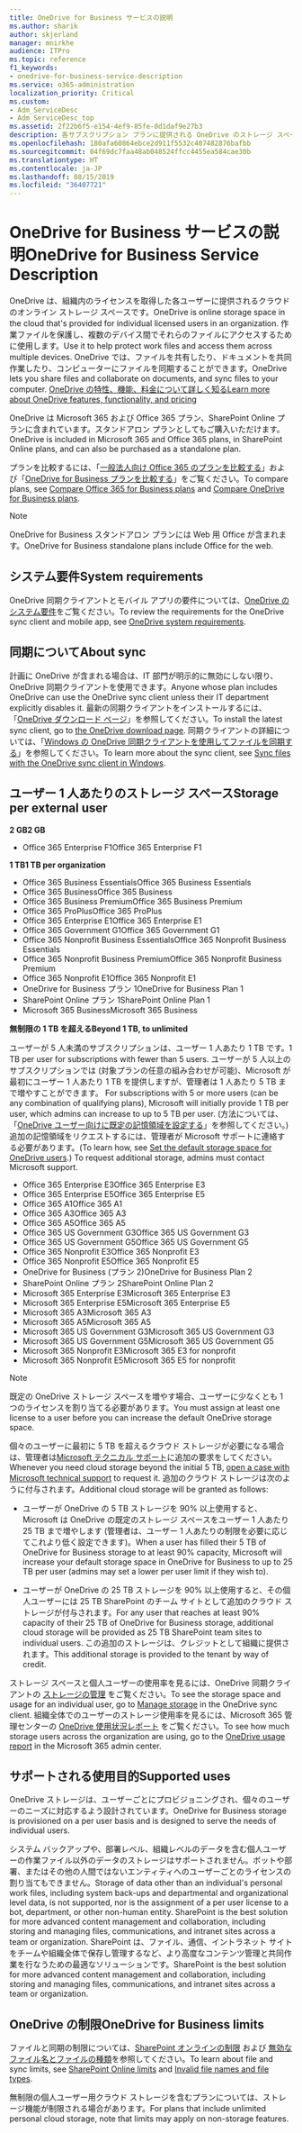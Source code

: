 ```yaml
---
title: OneDrive for Business サービスの説明
ms.author: sharik
author: skjerland
manager: mnirkhe
audience: ITPro
ms.topic: reference
f1_keywords:
- onedrive-for-business-service-description
ms.service: o365-administration
localization_priority: Critical
ms.custom:
- Adm_ServiceDesc
- Adm_ServiceDesc_top
ms.assetid: 2f22b6f5-e154-4ef9-85fe-0d1daf9e27b3
description: 各サブスクリプション プランに提供される OneDrive のストレージ スペースについて詳しく知る。
ms.openlocfilehash: 180afa60864ebce2d911f5532c407482876bafbb
ms.sourcegitcommit: 04f69dc7faa48ab048524ffcc4455ea584cae30b
ms.translationtype: HT
ms.contentlocale: ja-JP
ms.lasthandoff: 08/15/2019
ms.locfileid: "36407721"
---
```

# <a name="onedrive-for-business-service-description"></a><span data-ttu-id="9ab87-103">OneDrive for Business サービスの説明</span><span class="sxs-lookup"><span data-stu-id="9ab87-103">OneDrive for Business Service Description</span></span>

<span data-ttu-id="9ab87-104">OneDrive は、組織内のライセンスを取得した各ユーザーに提供されるクラウドのオンライン ストレージ スペースです。</span><span class="sxs-lookup"><span data-stu-id="9ab87-104">OneDrive is online storage space in the cloud that's provided for individual licensed users in an organization.</span></span> <span data-ttu-id="9ab87-105">作業ファイルを保護し、複数のデバイス間でそれらのファイルにアクセスするために使用します。</span><span class="sxs-lookup"><span data-stu-id="9ab87-105">Use it to help protect work files and access them across multiple devices.</span></span> <span data-ttu-id="9ab87-106">OneDrive では、ファイルを共有したり、ドキュメントを共同作業したり、コンピューターにファイルを同期することができます。</span><span class="sxs-lookup"><span data-stu-id="9ab87-106">OneDrive lets you share files and collaborate on documents, and sync files to your computer.</span></span> [<span data-ttu-id="9ab87-107">OneDrive の特性、機能、料金について詳しく知る</span><span class="sxs-lookup"><span data-stu-id="9ab87-107">Learn more about OneDrive features, functionality, and pricing</span></span>](https://go.microsoft.com/fwlink/?linkid=850345) 
  
<span data-ttu-id="9ab87-108">OneDrive は Microsoft 365 および Office 365 プラン、SharePoint Online プランに含まれています。スタンドアロン プランとしてもご購入いただけます。</span><span class="sxs-lookup"><span data-stu-id="9ab87-108">OneDrive is included in Microsoft 365 and Office 365 plans, in SharePoint Online plans, and can also be purchased as a standalone plan.</span></span> 
    
<span data-ttu-id="9ab87-109">プランを比較するには、「[一般法人向け Office 365 のプランを比較する](https://go.microsoft.com/fwlink/?linkid=799177)」および「[OneDrive for Business プランを比較する](https://products.office.com/en-us/onedrive-for-business/compare-onedrive-for-business-plans)」をご覧ください。</span><span class="sxs-lookup"><span data-stu-id="9ab87-109">To compare plans, see [Compare Office 365 for Business plans](https://go.microsoft.com/fwlink/?linkid=799177) and [Compare OneDrive for Business plans](https://products.office.com/en-us/onedrive-for-business/compare-onedrive-for-business-plans).</span></span> 
  
> [!NOTE]
> <span data-ttu-id="9ab87-110">OneDrive for Business スタンドアロン プランには Web 用 Office が含まれます。</span><span class="sxs-lookup"><span data-stu-id="9ab87-110">OneDrive for Business standalone plans include Office for the web.</span></span> 
  
## <a name="system-requirements"></a><span data-ttu-id="9ab87-111">システム要件</span><span class="sxs-lookup"><span data-stu-id="9ab87-111">System requirements</span></span>

<span data-ttu-id="9ab87-112">OneDrive 同期クライアントとモバイル アプリの要件については、[OneDrive のシステム要件](https://go.microsoft.com/fwlink/?linkid=837584)をご覧ください。</span><span class="sxs-lookup"><span data-stu-id="9ab87-112">To review the requirements for the OneDrive sync client and mobile app, see [OneDrive system requirements](https://go.microsoft.com/fwlink/?linkid=837584).</span></span>
  
## <a name="about-sync"></a><span data-ttu-id="9ab87-113">同期について</span><span class="sxs-lookup"><span data-stu-id="9ab87-113">About sync</span></span>

<span data-ttu-id="9ab87-114">計画に OneDrive が含まれる場合は、IT 部門が明示的に無効にしない限り、OneDrive 同期クライアントを使用できます。</span><span class="sxs-lookup"><span data-stu-id="9ab87-114">Anyone whose plan includes OneDrive can use the OneDrive sync client unless their IT department explicitly disables it.</span></span> <span data-ttu-id="9ab87-115">最新の同期クライアントをインストールするには、「[OneDrive ダウンロード ページ](https://onedrive.live.com/about/download/)」を参照してください。</span><span class="sxs-lookup"><span data-stu-id="9ab87-115">To install the latest sync client, go to [the OneDrive download page](https://onedrive.live.com/about/download/).</span></span> <span data-ttu-id="9ab87-116">同期クライアントの詳細については、「[Windows の OneDrive 同期クライアントを使用してファイルを同期する](https://support.office.com/article/sync-files-with-the-onedrive-sync-client-in-windows-615391c4-2bd3-4aae-a42a-858262e42a49)」を参照してください。</span><span class="sxs-lookup"><span data-stu-id="9ab87-116">To learn more about the sync client, see [Sync files with the OneDrive sync client in Windows](https://support.office.com/article/sync-files-with-the-onedrive-sync-client-in-windows-615391c4-2bd3-4aae-a42a-858262e42a49).</span></span>
  
## <a name="storage-space-per-user"></a><span data-ttu-id="9ab87-117">ユーザー 1 人あたりのストレージ スペース</span><span class="sxs-lookup"><span data-stu-id="9ab87-117">Storage per external user</span></span>

<span data-ttu-id="9ab87-118">**2 GB**</span><span class="sxs-lookup"><span data-stu-id="9ab87-118">**2 GB**</span></span>

- <span data-ttu-id="9ab87-119">Office 365 Enterprise F1</span><span class="sxs-lookup"><span data-stu-id="9ab87-119">Office 365 Enterprise F1</span></span>

<span data-ttu-id="9ab87-120">**1 TB**</span><span class="sxs-lookup"><span data-stu-id="9ab87-120">**1 TB per organization**</span></span>

- <span data-ttu-id="9ab87-121">Office 365 Business Essentials</span><span class="sxs-lookup"><span data-stu-id="9ab87-121">Office 365 Business Essentials</span></span>
- <span data-ttu-id="9ab87-122">Office 365 Business</span><span class="sxs-lookup"><span data-stu-id="9ab87-122">Office 365 Business</span></span>
- <span data-ttu-id="9ab87-123">Office 365 Business Premium</span><span class="sxs-lookup"><span data-stu-id="9ab87-123">Office 365 Business Premium</span></span>
- <span data-ttu-id="9ab87-124">Office 365 ProPlus</span><span class="sxs-lookup"><span data-stu-id="9ab87-124">Office 365 ProPlus</span></span>
- <span data-ttu-id="9ab87-125">Office 365 Enterprise E1</span><span class="sxs-lookup"><span data-stu-id="9ab87-125">Office 365 Enterprise E1</span></span>
- <span data-ttu-id="9ab87-126">Office 365 Government G1</span><span class="sxs-lookup"><span data-stu-id="9ab87-126">Office 365 Government G1</span></span>
- <span data-ttu-id="9ab87-127">Office 365 Nonprofit Business Essentials</span><span class="sxs-lookup"><span data-stu-id="9ab87-127">Office 365 Nonprofit Business Essentials</span></span>
- <span data-ttu-id="9ab87-128">Office 365 Nonprofit Business Premium</span><span class="sxs-lookup"><span data-stu-id="9ab87-128">Office 365 Nonprofit Business Premium</span></span>
- <span data-ttu-id="9ab87-129">Office 365 Nonprofit E1</span><span class="sxs-lookup"><span data-stu-id="9ab87-129">Office 365 Nonprofit E1</span></span>
- <span data-ttu-id="9ab87-130">OneDrive for Business プラン 1</span><span class="sxs-lookup"><span data-stu-id="9ab87-130">OneDrive for Business Plan 1</span></span>
- <span data-ttu-id="9ab87-131">SharePoint Online プラン 1</span><span class="sxs-lookup"><span data-stu-id="9ab87-131">SharePoint Online Plan 1</span></span>
- <span data-ttu-id="9ab87-132">Microsoft 365 Business</span><span class="sxs-lookup"><span data-stu-id="9ab87-132">Microsoft 365 Business</span></span>

<span data-ttu-id="9ab87-133">**無制限の 1 TB を超える**</span><span class="sxs-lookup"><span data-stu-id="9ab87-133">**Beyond 1 TB, to unlimited**</span></span>
 
<span data-ttu-id="9ab87-134">ユーザーが 5 人未満のサブスクリプションは、ユーザー 1 人あたり 1 TB です。</span><span class="sxs-lookup"><span data-stu-id="9ab87-134">1 TB per user for subscriptions with fewer than 5 users.</span></span> <span data-ttu-id="9ab87-135">ユーザーが 5 人以上のサブスクリプションでは (対象プランの任意の組み合わせが可能)、Microsoft が最初にユーザー 1 人あたり 1 TB を提供しますが、管理者は 1 人あたり 5 TB まで増やすことができます。 </span><span class="sxs-lookup"><span data-stu-id="9ab87-135">For subscriptions with 5 or more users (can be any combination of qualifying plans), Microsoft will initially provide 1 TB per user, which admins can increase to up to 5 TB per user.</span></span> <span data-ttu-id="9ab87-136">(方法については、「[OneDrive ユーザー向けに既定の記憶領域を設定する](/onedrive/set-default-storage-space)」を参照してください。) 追加の記憶領域をリクエストするには、管理者が Microsoft サポートに連絡する必要があります。</span><span class="sxs-lookup"><span data-stu-id="9ab87-136">(To learn how, see [Set the default storage space for OneDrive users](/onedrive/set-default-storage-space).) To request additional storage, admins must contact Microsoft support.</span></span>

- <span data-ttu-id="9ab87-137">Office 365 Enterprise E3</span><span class="sxs-lookup"><span data-stu-id="9ab87-137">Office 365 Enterprise E3</span></span>
- <span data-ttu-id="9ab87-138">Office 365 Enterprise E5</span><span class="sxs-lookup"><span data-stu-id="9ab87-138">Office 365 Enterprise E5</span></span>
- <span data-ttu-id="9ab87-139">Office 365 A1</span><span class="sxs-lookup"><span data-stu-id="9ab87-139">Office 365 A1</span></span>
- <span data-ttu-id="9ab87-140">Office 365 A3</span><span class="sxs-lookup"><span data-stu-id="9ab87-140">Office 365 A3</span></span>
- <span data-ttu-id="9ab87-141">Office 365 A5</span><span class="sxs-lookup"><span data-stu-id="9ab87-141">Office 365 A5</span></span>
- <span data-ttu-id="9ab87-142">Office 365 US Government G3</span><span class="sxs-lookup"><span data-stu-id="9ab87-142">Office 365 US Government G3</span></span>
- <span data-ttu-id="9ab87-143">Office 365 US Government G5</span><span class="sxs-lookup"><span data-stu-id="9ab87-143">Office 365 US Government G5</span></span>
- <span data-ttu-id="9ab87-144">Office 365 Nonprofit E3</span><span class="sxs-lookup"><span data-stu-id="9ab87-144">Office 365 Nonprofit E3</span></span>
- <span data-ttu-id="9ab87-145">Office 365 Nonprofit E5</span><span class="sxs-lookup"><span data-stu-id="9ab87-145">Office 365 Nonprofit E5</span></span>
- <span data-ttu-id="9ab87-146">OneDrive for Business (プラン 2)</span><span class="sxs-lookup"><span data-stu-id="9ab87-146">OneDrive for Business Plan 2</span></span>
- <span data-ttu-id="9ab87-147">SharePoint Online プラン 2</span><span class="sxs-lookup"><span data-stu-id="9ab87-147">SharePoint Online Plan 2</span></span>
- <span data-ttu-id="9ab87-148">Microsoft 365 Enterprise E3</span><span class="sxs-lookup"><span data-stu-id="9ab87-148">Microsoft 365 Enterprise E3</span></span>
- <span data-ttu-id="9ab87-149">Microsoft 365 Enterprise E5</span><span class="sxs-lookup"><span data-stu-id="9ab87-149">Microsoft 365 Enterprise E5</span></span>
- <span data-ttu-id="9ab87-150">Microsoft 365 A3</span><span class="sxs-lookup"><span data-stu-id="9ab87-150">Microsoft 365 A3</span></span>
- <span data-ttu-id="9ab87-151">Microsoft 365 A5</span><span class="sxs-lookup"><span data-stu-id="9ab87-151">Microsoft 365 A5</span></span>
- <span data-ttu-id="9ab87-152">Microsoft 365 US Government G3</span><span class="sxs-lookup"><span data-stu-id="9ab87-152">Microsoft 365 US Government G3</span></span>
- <span data-ttu-id="9ab87-153">Microsoft 365 US Government G5</span><span class="sxs-lookup"><span data-stu-id="9ab87-153">Microsoft 365 US Government G5</span></span>
- <span data-ttu-id="9ab87-154">Microsoft 365 Nonprofit E3</span><span class="sxs-lookup"><span data-stu-id="9ab87-154">Microsoft 365 E3 for nonprofit</span></span>
- <span data-ttu-id="9ab87-155">Microsoft 365 Nonprofit E5</span><span class="sxs-lookup"><span data-stu-id="9ab87-155">Microsoft 365 E5 for nonprofit</span></span>

> [!NOTE]
> <span data-ttu-id="9ab87-156">既定の OneDrive ストレージ スペースを増やす場合、ユーザーに少なくとも 1 つのライセンスを割り当てる必要があります。</span><span class="sxs-lookup"><span data-stu-id="9ab87-156">You must assign at least one license to a user before you can increase the default OneDrive storage space.</span></span> 
  
<span data-ttu-id="9ab87-157">個々のユーザーに最初に 5 TB を超えるクラウド ストレージが必要になる場合は、管理者は[Microsoft テクニカル サポート](https://go.microsoft.com/fwlink/?linkid=869559)に追加の要求をしてください。</span><span class="sxs-lookup"><span data-stu-id="9ab87-157">Whenever you need cloud storage beyond the initial 5 TB, [open a case with Microsoft technical support](https://go.microsoft.com/fwlink/?linkid=869559) to request it.</span></span> <span data-ttu-id="9ab87-158">追加のクラウド ストレージは次のように付与されます。</span><span class="sxs-lookup"><span data-stu-id="9ab87-158">Additional cloud storage will be granted as follows:</span></span> 
  
- <span data-ttu-id="9ab87-159">ユーザーが OneDrive の 5 TB ストレージを 90% 以上使用すると、Microsoft は OneDrive の既定のストレージ スペースをユーザー 1 人あたり 25 TB まで増やします (管理者は、ユーザー 1 人あたりの制限を必要に応じてこれより低く設定できます)。</span><span class="sxs-lookup"><span data-stu-id="9ab87-159">When a user has filled their 5 TB of OneDrive for Business storage to at least 90% capacity, Microsoft will increase your default storage space in OneDrive for Business to up to 25 TB per user (admins may set a lower per user limit if they wish to).</span></span> 
    
- <span data-ttu-id="9ab87-160">ユーザーが OneDrive の 25 TB ストレージを 90% 以上使用すると、その個人ユーザーには 25 TB SharePoint のチーム サイトとして追加のクラウド ストレージが付与されます。</span><span class="sxs-lookup"><span data-stu-id="9ab87-160">For any user that reaches at least 90% capacity of their 25 TB of OneDrive for Business storage, additional cloud storage will be provided as 25 TB SharePoint team sites to individual users.</span></span> <span data-ttu-id="9ab87-161">この追加のストレージは、クレジットとして組織に提供されます。</span><span class="sxs-lookup"><span data-stu-id="9ab87-161">This additional storage is provided to the tenant by way of credit.</span></span>
    
<span data-ttu-id="9ab87-162">ストレージ スペースと個人ユーザーの使用率を見るには、OneDrive 同期クライアントの [ストレージの管理](https://support.office.com/article/31519161-059C-4764-B6F8-F5CD29F7FE68) をご覧ください。</span><span class="sxs-lookup"><span data-stu-id="9ab87-162">To see the storage space and usage for an individual user, go to [Manage storage](https://support.office.com/article/31519161-059C-4764-B6F8-F5CD29F7FE68) in the OneDrive sync client.</span></span> <span data-ttu-id="9ab87-163">組織全体でのユーザーのストレージ使用率を見るには、Microsoft 365 管理センターの [OneDrive 使用状況レポート](/office365/admin/activity-reports/onedrive-for-business-usage) をご覧ください。</span><span class="sxs-lookup"><span data-stu-id="9ab87-163">To see how much storage users across the organization are using, go to the [OneDrive usage report](/office365/admin/activity-reports/onedrive-for-business-usage) in the Microsoft 365 admin center.</span></span> 
   
## <a name="supported-uses"></a><span data-ttu-id="9ab87-164">サポートされる使用目的</span><span class="sxs-lookup"><span data-stu-id="9ab87-164">Supported uses</span></span>

<span data-ttu-id="9ab87-165">OneDrive ストレージは、ユーザーごとにプロビジョニングされ、個々のユーザーのニーズに対応するよう設計されています。</span><span class="sxs-lookup"><span data-stu-id="9ab87-165">OneDrive for Business storage is provisioned on a per user basis and is designed to serve the needs of individual users.</span></span>
  
<span data-ttu-id="9ab87-166">システム バックアップや、部署レベル、組織レベルのデータを含む個人ユーザーの作業ファイル以外のデータのストレージはサポートされません。ボットや部署、またはその他の人間ではないエンティティへのユーザーごとのライセンスの割り当てもできません。</span><span class="sxs-lookup"><span data-stu-id="9ab87-166">Storage of data other than an individual's personal work files, including system back-ups and departmental and organizational level data, is not supported, nor is the assignment of a per user license to a bot, department, or other non-human entity. SharePoint is the best solution for more advanced content management and collaboration, including storing and managing files, communications, and intranet sites across a team or organization.</span></span> <span data-ttu-id="9ab87-167">SharePoint は、ファイル、通信、イントラネット サイトをチームや組織全体で保存し管理するなど、より高度なコンテンツ管理と共同作業を行なうための最適なソリューションです。</span><span class="sxs-lookup"><span data-stu-id="9ab87-167">SharePoint is the best solution for more advanced content management and collaboration, including storing and managing files, communications, and intranet sites across a team or organization.</span></span>
  
## <a name="onedrive-limits"></a><span data-ttu-id="9ab87-168">OneDrive の制限</span><span class="sxs-lookup"><span data-stu-id="9ab87-168">OneDrive for Business limits</span></span>

<span data-ttu-id="9ab87-169">ファイルと同期の制限については、[SharePoint オンラインの制限](/office365/servicedescriptions/sharepoint-online-service-description/sharepoint-online-limits) および [無効なファイル名とファイルの種類](https://support.office.com/article/64883a5d-228e-48f5-b3d2-eb39e07630fa)を参照してください。</span><span class="sxs-lookup"><span data-stu-id="9ab87-169">To learn about file and sync limits, see [SharePoint Online limits](/office365/servicedescriptions/sharepoint-online-service-description/sharepoint-online-limits) and [Invalid file names and file types](https://support.office.com/article/64883a5d-228e-48f5-b3d2-eb39e07630fa).</span></span>
  
<span data-ttu-id="9ab87-170">無制限の個人ユーザー用クラウド ストレージを含むプランについては、ストレージ機能が制限される場合があります。</span><span class="sxs-lookup"><span data-stu-id="9ab87-170">For plans that include unlimited personal cloud storage, note that limits may apply on non-storage features.</span></span> 
  


